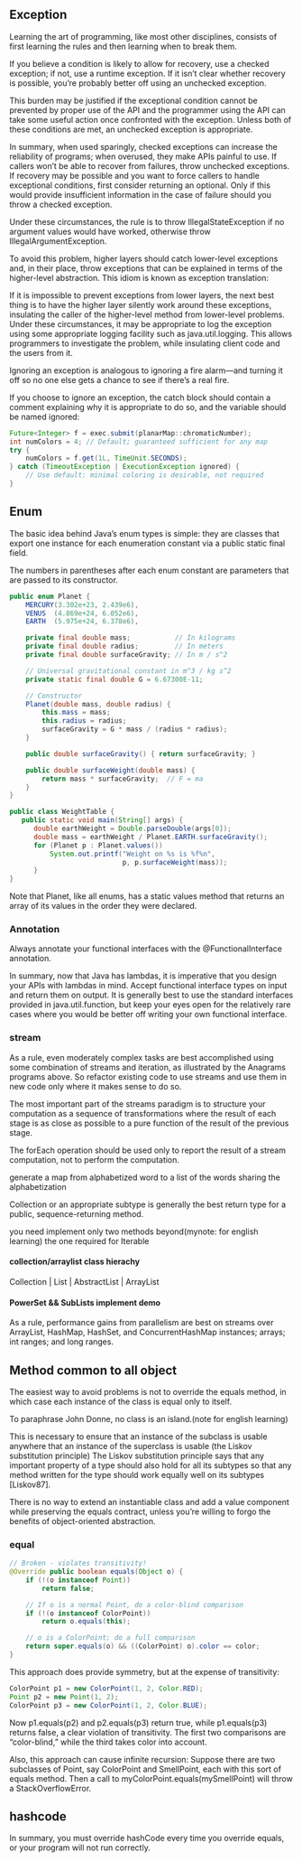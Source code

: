 

## Exception

Learning the art of programming, like most other disciplines, consists of first learning the rules and then learning when to break them.

If you believe a condition is likely to allow for recovery, use a checked exception; 
if not, use a runtime exception. 
If it isn’t clear whether recovery is possible, you’re probably better off using an unchecked exception.


This burden may be justified 
if the exceptional condition cannot be prevented by proper use of the API 
and the programmer using the API can take some useful action once confronted with the exception. 
Unless both of these conditions are met, an unchecked exception is appropriate. 


In summary, when used sparingly, checked exceptions can increase the reliability of programs; 
when overused, they make APIs painful to use. 
If callers won’t be able to recover from failures, throw unchecked exceptions. 
If recovery may be possible and you want to force callers to handle exceptional conditions, 
first consider returning an optional. 
Only if this would provide insufficient information in the case of failure should you throw a checked exception.


Under these circumstances, 
the rule is to throw IllegalStateException if no argument values would have worked,
otherwise throw IllegalArgumentException.


To avoid this problem, higher layers should catch lower-level exceptions and, 
in their place, throw exceptions that can be explained in terms of the higher-level abstraction.
This idiom is known as exception translation:


If it is impossible to prevent exceptions from lower layers, 
the next best thing is to have the higher layer silently work around these exceptions,
insulating the caller of the higher-level method from lower-level problems. 
Under these circumstances, it may be appropriate to log the exception using some appropriate logging facility such as java.util.logging. 
This allows programmers to investigate the problem, while insulating client code and the users from it.


Ignoring an exception is analogous to ignoring a fire alarm—and turning it off so no one else gets a chance to see if there’s a real fire. 


If you choose to ignore an exception, 
the catch block should contain a comment explaining why it is appropriate to do so, 
and the variable should be named ignored:

```java
Future<Integer> f = exec.submit(planarMap::chromaticNumber);
int numColors = 4; // Default; guaranteed sufficient for any map
try {
    numColors = f.get(1L, TimeUnit.SECONDS);
} catch (TimeoutException | ExecutionException ignored) {
    // Use default: minimal coloring is desirable, not required
}
```


## Enum
The basic idea behind Java’s enum types is simple: 
they are classes that export one instance for each enumeration constant via a public static final field.

The numbers in parentheses after each enum constant are parameters that are passed to its constructor.

```java
public enum Planet {
    MERCURY(3.302e+23, 2.439e6),
    VENUS  (4.869e+24, 6.052e6),
    EARTH  (5.975e+24, 6.378e6),

    private final double mass;           // In kilograms
    private final double radius;         // In meters
    private final double surfaceGravity; // In m / s^2

    // Universal gravitational constant in m^3 / kg s^2
    private static final double G = 6.67300E-11;

    // Constructor
    Planet(double mass, double radius) {
        this.mass = mass;
        this.radius = radius;
        surfaceGravity = G * mass / (radius * radius);
    }

    public double surfaceGravity() { return surfaceGravity; }

    public double surfaceWeight(double mass) {
        return mass * surfaceGravity;  // F = ma
    }
}

```

```java
public class WeightTable {
   public static void main(String[] args) {
      double earthWeight = Double.parseDouble(args[0]);
      double mass = earthWeight / Planet.EARTH.surfaceGravity();
      for (Planet p : Planet.values())
          System.out.printf("Weight on %s is %f%n",
                            p, p.surfaceWeight(mass));
      }
}
```
Note that Planet, like all enums, 
has a static values method that returns an array of its values in the order they were declared.


### Annotation

Always annotate your functional interfaces with the @FunctionalInterface annotation.

In summary, now that Java has lambdas, it is imperative that you design your APIs with lambdas in mind. 
Accept functional interface types on input and return them on output. 
It is generally best to use the standard interfaces provided in java.util.function, 
but keep your eyes open for the relatively rare cases where you would be better off writing your own functional interface.


### stream

As a rule, even moderately complex tasks are best accomplished using some combination of streams and iteration, 
as illustrated by the Anagrams programs above. 
So refactor existing code to use streams and use them in new code only where it makes sense to do so.


The most important part of the streams paradigm is to structure your computation as a sequence of transformations where the result of each stage is as close as possible to a pure function of the result of the previous stage.

The forEach operation should be used only to report the result of a stream computation, not to perform the computation.

generate a map from alphabetized word to a list of the words sharing the alphabetization

Collection or an appropriate subtype is generally the best return type for a public, sequence-returning method.

you need implement only two methods beyond(mynote: for english learning) the one required for Iterable

#### collection/arraylist class hierachy
Collection
    |
   List
    |
AbstractList
    |
   ArrayList


#### PowerSet && SubLists implement demo

As a rule, performance gains from parallelism are best on streams over ArrayList, HashMap, HashSet, and ConcurrentHashMap instances; arrays;
 int ranges; and long ranges. 



## Method common to all object

The easiest way to avoid problems is not to override the equals method, 
in which case each instance of the class is equal only to itself. 


To paraphrase John Donne, no class is an island.(note for english learning)


This is necessary to ensure that an instance of the subclass is usable anywhere that an instance of the superclass is usable (the Liskov substitution principle)
The Liskov substitution principle says that any important property of a type should also hold for all its subtypes so that any method written for the type should work equally well on its subtypes [Liskov87].


There is no way to extend an instantiable class and add a value component while preserving the equals contract, 
unless you’re willing to forgo the benefits of object-oriented abstraction.

### equal

```java
// Broken - violates transitivity!
@Override public boolean equals(Object o) {
    if (!(o instanceof Point))
        return false;

    // If o is a normal Point, do a color-blind comparison
    if (!(o instanceof ColorPoint))
        return o.equals(this);

    // o is a ColorPoint; do a full comparison
    return super.equals(o) && ((ColorPoint) o).color == color;
}
```
This approach does provide symmetry, but at the expense of transitivity:

```java
ColorPoint p1 = new ColorPoint(1, 2, Color.RED);
Point p2 = new Point(1, 2);
ColorPoint p3 = new ColorPoint(1, 2, Color.BLUE);
```

Now p1.equals(p2) and p2.equals(p3) return true, 
while p1.equals(p3) returns false, a clear violation of transitivity.
The first two comparisons are “color-blind,” while the third takes color into account.

Also, this approach can cause infinite recursion: 
Suppose there are two subclasses of Point, say ColorPoint and SmellPoint, each with this sort of equals method. 
Then a call to myColorPoint.equals(mySmellPoint) will throw a StackOverflowError.

## hashcode
In summary, you must override hashCode every time you override equals, or your program will not run correctly.
